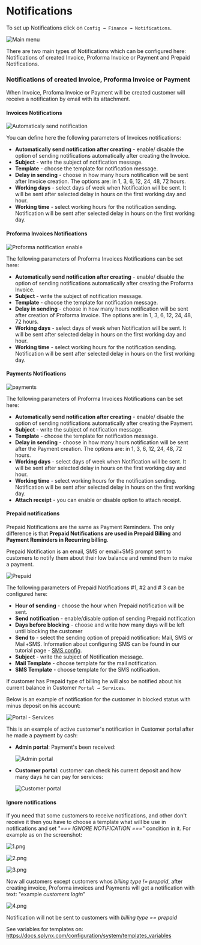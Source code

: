 Notifications
=============

To set up Notifications click on `Config → Finance → Notifications`.

![Main menu](main_menu.png)


There are two main types of Notifications which can be configured here: Notifications of created Invoice, Proforma Invoice or Payment and Prepaid Notifications.


### Notifications of created Invoice, Proforma Invoice or Payment

When Invoice, Profoma Invoice or Payment will be created customer will receive a notification by email with its attachment.

#### Invoices Notifications

![Automaticaly send notification](enable.png)

You can define here the following parameters of Invoices notifications:

* **Automatically send notification after creating** - enable/ disable the option of sending notifications automatically after creating the Invoice.
* **Subject** - write the subject of notification message.
* **Template** - choose the template for notification message.
* **Delay in sending** - choose in how many hours notification will be sent after Invoice creation. The options are: in 1, 3, 6, 12, 24, 48, 72 hours.
* **Working days** - select days of week when Notification will be sent. It will be sent after selected delay in hours  on the first working day and hour.
* **Working time** - select working hours for the notification sending. Notification will be sent after selected delay in hours on the first working day.


#### Proforma Invoices Notifications

![Proforma notification enable](proforma_enable.png)

The following parameters of Proforma Invoices Notifications can be set here:

* **Automatically send notification after creating** - enable/ disable the option of sending notifications automatically after creating the Proforma Invoice.
* **Subject** - write the subject of notification message.
* **Template** - choose the template for notification message.
* **Delay in sending** - choose in how many hours notification will be sent after creation of Proforma Invoice. The options are: in 1, 3, 6, 12, 24, 48, 72 hours.
* **Working days** - select days of week when Notification will be sent. It will be sent after selected delay in hours  on the first working day and hour.
* **Working time** - select working hours for the notification sending. Notification will be sent after selected delay in hours on the first working day.



#### Payments Notifications

![payments](payments.png)

The following parameters of Proforma Invoices Notifications can be set here:

* **Automatically send notification after creating** - enable/ disable the option of sending notifications automatically after creating the Payment.
* **Subject** - write the subject of notification message.
* **Template** - choose the template for notification message.
* **Delay in sending** - choose in how many hours notification will be sent after the Payment creation. The options are: in 1, 3, 6, 12, 24, 48, 72 hours.
* **Working days** - select days of week when Notification will be sent. It will be sent after selected delay in hours  on the first working day and hour.
* **Working time** - select working hours for the notification sending. Notification will be sent after selected delay in hours on the first working day.
* **Attach receipt** - you can enable or disable option to attach receipt.


#### Prepaid notifications

Prepaid Notifications are the same as Payment Reminders. The only difference is that **Prepaid Notifications are used in Prepaid Billing** and **Payment Reminders in Recurring billing**.

Prepaid Notification is an email, SMS or email+SMS prompt sent to customers to notify them about their low balance and remind them to make a payment.

![Prepaid](prepaid.png)

The following parameters of Prepaid Notifications #1, #2 and # 3 can be configured here:

* **Hour of sending** - choose the hour when Prepaid notification will be sent.
* **Send notification** - enable/disable option of sending Prepaid notification
* **Days before blocking** - choose and write how many days will be left until blocking the customer
* **Send to** - select the sending option of prepaid notification: Mail, SMS or Mail+SMS. Information about configuring SMS can be found in our tutorial page - [SMS config](configuration/main_configuration/sms_config/sms_config.md).
* **Subject** - write the subject of Notification message.
* **Mail Template** - choose template for the mail notification.  
* **SMS Template** - choose template for the SMS notification.


If customer has Prepaid type of billing he will also be notified about his current balance in Customer `Portal → Services`.

Below is an example of notification for the customer in blocked status with minus deposit on his account:

![Portal - Services](portal.png)


This is an example of active customer's notification in Customer portal after he made a payment by cash:

* **Admin portal**: Payment's been received:

  ![Admin portal](admin_portal.png)

* **Customer portal**: customer can check his current deposit and how many days he can pay for services:

  ![Customer portal](customer_portal.png)

#### Ignore notifications

If you need that some customers to receive notifications, and other don't receive it then you have to choose a template what will be use in notifications and set "*=== IGNORE NOTIFICATION ===*" condition in it.
For example as on the screenshot:

![1.png](1.png)

![2.png](2.png)

![3.png](3.png)

Now all customers except customers whos *billing type != prepaid*, after creating invoice,  Proforma invoices and Payments will get a notification with text: "example *customers login*"

![4.png](4.png)

Notification will not be sent to customers with *billing type == prepaid*


See variables for templates on:
https://docs.splynx.com/configuration/system/templates_variables
